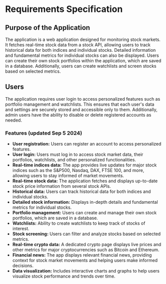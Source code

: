 # Requirements Specification

## Purpose of the Application

The application is a web application designed for monitoring stock markets. It fetches real-time stock data from a stock API, allowing users to track historical data for both indices and individual stocks. Detailed information and fundamental metrics for individual stocks can also be displayed. Users can create their own stock portfolios within the application, which are saved in a database. Additionally, users can create watchlists and screen stocks based on selected metrics.

## Users

The application requires user login to access personalized features such as portfolio management and watchlists. This ensures that each user's data and settings are securely stored and accessible only to them. Additionally, admin users have the ability to disable or delete registered accounts as needed.

### Features (updated Sep 5 2024)

- **User registration:** Users can register an account to access personalized features.
- **User login:** Users must log in to access stock market data, their portfolios, watchlists, and other personalized functionalities.
- **Real-time indices data:** The app provides live updates for major stock indices such as the S&P500, Nasdaq, DAX, FTSE 100, and more, allowing users to stay informed of market movements.
- **Real-time stock data:** The application fetches and displays up-to-date stock price information from several stock APIs.
- **Historical data:** Users can track historical data for both indices and individual stocks.
- **Detailed stock information:** Displays in-depth details and fundamental metrics for individual stocks.
- **Portfolio management:** Users can create and manage their own stock portfolios, which are saved in a database.
- **Watchlists:** Ability to create watchlists to keep track of stocks of interest.
- **Stock screening:** Users can filter and analyze stocks based on selected metrics.
- **Real-time crypto data:** A dedicated crypto page displays live prices and other metrics for major cryptocurrencies such as Bitcoin and Ethereum.
- **Financial news:** The app displays relevant financial news, providing context for stock market movements and helping users make informed decisions.
- **Data visualization:** Includes interactive charts and graphs to help users visualize stock performance and trends over time.
